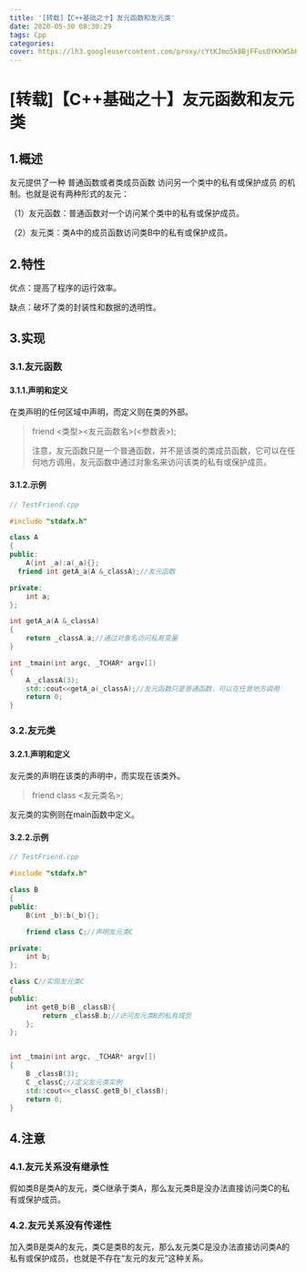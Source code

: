 ```yaml
---
title: '[转载]【C++基础之十】友元函数和友元类'
date: 2020-05-30 08:30:29
tags: Cpp
categories:
cover: https://lh3.googleusercontent.com/proxy/cYtKJmo5kBBjFFusOYKKWSbHaiLI5Fw0RwWg1xLH-KgsqW473o1utcIZw3hwvtOjDGBksOdJd-mfhxaemNwsZZPbppUNBlrcKyUZZyC214bwmzJ81yudkkKDMIt6r_tUfJSWnXo_GIT2Gp3Zmpo
---
```

<meta name="referrer" content="no-referrer" />

# [转载]【C++基础之十】友元函数和友元类

## 1.概述

友元提供了一种 普通函数或者类成员函数 访问另一个类中的私有或保护成员 的机制。也就是说有两种形式的友元：

（1）友元函数：普通函数对一个访问某个类中的私有或保护成员。

（2）友元类：类A中的成员函数访问类B中的私有或保护成员。



## 2.特性

优点：提高了程序的运行效率。

缺点：破坏了类的封装性和数据的透明性。



## 3.实现

### 3.1.友元函数

#### 3.1.1.声明和定义

在类声明的任何区域中声明，而定义则在类的外部。

> friend <类型><友元函数名>(<参数表>);
>
> 注意，友元函数只是一个普通函数，并不是该类的类成员函数，它可以在任何地方调用，友元函数中通过对象名来访问该类的私有或保护成员。

#### 3.1.2.示例

```cpp
// TestFriend.cpp

#include "stdafx.h"

class A
{
public:
	A(int _a):a(_a){};
  friend int getA_a(A &_classA);//友元函数

private:
	int a;
};

int getA_a(A &_classA)
{
	return _classA.a;//通过对象名访问私有变量
}

int _tmain(int argc, _TCHAR* argv[])
{
	A _classA(3);
	std::cout<<getA_a(_classA);//友元函数只是普通函数，可以在任意地方调用
	return 0;
}
```

### 3.2.友元类

#### 3.2.1.声明和定义

友元类的声明在该类的声明中，而实现在该类外。

> friend class <友元类名>;

友元类的实例则在main函数中定义。

#### 3.2.2.示例

```cpp
// TestFriend.cpp

#include "stdafx.h"

class B
{
public:
	B(int _b):b(_b){};

	friend class C;//声明友元类C

private:
	int b;
};

class C//实现友元类C
{
public:
	int getB_b(B _classB){
		return _classB.b;//访问友元类B的私有成员
	};
};


int _tmain(int argc, _TCHAR* argv[])
{
	B _classB(3);
	C _classC;//定义友元类实例
	std::cout<<_classC.getB_b(_classB);
	return 0;
}
```

## 4.注意

### 4.1.友元关系没有继承性

假如类B是类A的友元，类C继承于类A，那么友元类B是没办法直接访问类C的私有或保护成员。

### 4.2.友元关系没有传递性

加入类B是类A的友元，类C是类B的友元，那么友元类C是没办法直接访问类A的私有或保护成员，也就是不存在“友元的友元”这种关系。

